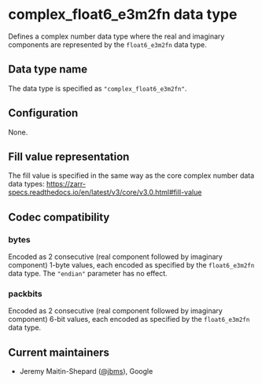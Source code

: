 # complex_float6_e3m2fn data type

Defines a complex number data type where the real and imaginary components are
represented by the `float6_e3m2fn` data type.

## Data type name

The data type is specified as `"complex_float6_e3m2fn"`.

## Configuration

None.

## Fill value representation

The fill value is specified in the same way as the core complex number data data types:
https://zarr-specs.readthedocs.io/en/latest/v3/core/v3.0.html#fill-value

## Codec compatibility

### bytes

Encoded as 2 consecutive (real component followed by imaginary component) 1-byte
values, each encoded as specified by the `float6_e3m2fn` data type. The `"endian"`
parameter has no effect.

### packbits

Encoded as 2 consecutive (real component followed by imaginary component) 6-bit
values, each encoded as specified by the `float6_e3m2fn` data type.

## Current maintainers

* Jeremy Maitin-Shepard ([@jbms](https://github.com/jbms)), Google
